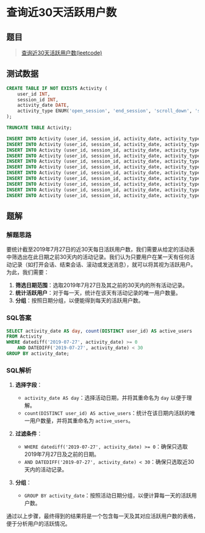 # 查询近30天活跃用户数

## 题目

> [查询近30天活跃用户数(leetcode)](https://leetcode.cn/problems/user-activity-for-the-past-30-days-i/description/?envType=study-plan-v2&envId=sql-free-50)

## 测试数据

```sql
CREATE TABLE IF NOT EXISTS Activity (
    user_id INT,
    session_id INT,
    activity_date DATE,
    activity_type ENUM('open_session', 'end_session', 'scroll_down', 'send_message')
);

TRUNCATE TABLE Activity;

INSERT INTO Activity (user_id, session_id, activity_date, activity_type) VALUES (1, 1, '2019-07-20', 'open_session');
INSERT INTO Activity (user_id, session_id, activity_date, activity_type) VALUES (1, 1, '2019-07-20', 'scroll_down');
INSERT INTO Activity (user_id, session_id, activity_date, activity_type) VALUES (1, 1, '2019-07-20', 'end_session');
INSERT INTO Activity (user_id, session_id, activity_date, activity_type) VALUES (2, 4, '2019-07-20', 'open_session');
INSERT INTO Activity (user_id, session_id, activity_date, activity_type) VALUES (2, 4, '2019-07-21', 'send_message');
INSERT INTO Activity (user_id, session_id, activity_date, activity_type) VALUES (2, 4, '2019-07-21', 'end_session');
INSERT INTO Activity (user_id, session_id, activity_date, activity_type) VALUES (3, 2, '2019-07-21', 'open_session');
INSERT INTO Activity (user_id, session_id, activity_date, activity_type) VALUES (3, 2, '2019-07-21', 'send_message');
INSERT INTO Activity (user_id, session_id, activity_date, activity_type) VALUES (3, 2, '2019-07-21', 'end_session');
INSERT INTO Activity (user_id, session_id, activity_date, activity_type) VALUES (4, 3, '2019-06-25', 'open_session');
INSERT INTO Activity (user_id, session_id, activity_date, activity_type) VALUES (4, 3, '2019-06-25', 'end_session');
```

## 题解

### 解题思路

要统计截至2019年7月27日的近30天每日活跃用户数，我们需要从给定的活动表中筛选出在此日期之前30天内的活动记录。我们认为只要用户在某一天有任何活动记录（如打开会话、结束会话、滚动或发送消息），就可以将其视为活跃用户。为此，我们需要：

1. **筛选日期范围**：选取2019年7月27日及其之前的30天内的所有活动记录。
2. **统计活跃用户**：对于每一天，统计在该天有活动记录的唯一用户数量。
3. **分组**：按照日期分组，以便能得到每天的活跃用户数。

### SQL答案

```sql
SELECT activity_date AS day, count(DISTINCT user_id) AS active_users
FROM Activity
WHERE datediff('2019-07-27', activity_date) >= 0
	AND DATEDIFF('2019-07-27', activity_date) < 30
GROUP BY activity_date;
```

### SQL解析

1. **选择字段**：
    - `activity_date AS day`：选择活动日期，并将其重命名为 `day` 以便于理解。
    - `count(DISTINCT user_id) AS active_users`：统计在该日期内活跃的唯一用户数量，并将其重命名为 `active_users`。

2. **过滤条件**：
    - `WHERE datediff('2019-07-27', activity_date) >= 0`：确保只选取2019年7月27日及之前的日期。
    - `AND DATEDIFF('2019-07-27', activity_date) < 30`：确保只选取近30天内的活动记录。

3. **分组**：
    - `GROUP BY activity_date`：按照活动日期分组，以便计算每一天的活跃用户数。

通过以上步骤，最终得到的结果将是一个包含每一天及其对应活跃用户数的表格，便于分析用户的活跃情况。
  